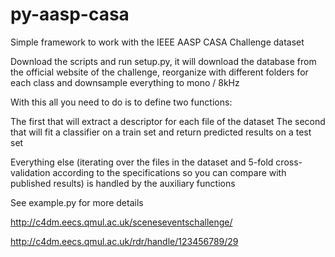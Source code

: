 # py-aasp-casa
Simple framework to work with the IEEE AASP CASA Challenge dataset

Download the scripts and run setup.py, it will download the database from the official website of the challenge, reorganize with
different folders for each class and downsample everything to mono / 8kHz

With this all you need to do is to define two functions:

The first that will extract a descriptor for each file of the dataset
The second that will fit a classifier on a train set and return predicted results on a test set

Everything else (iterating over the files in the dataset and 5-fold cross-validation according to the specifications so you can
compare with published results) is handled by the auxiliary functions

See example.py for more details

http://c4dm.eecs.qmul.ac.uk/sceneseventschallenge/

http://c4dm.eecs.qmul.ac.uk/rdr/handle/123456789/29
